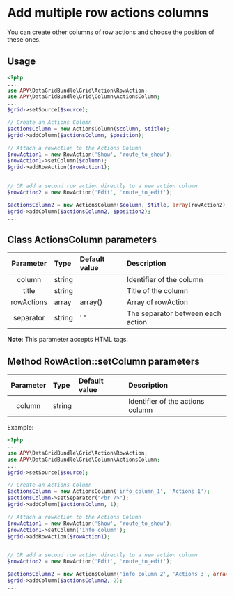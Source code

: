 Add multiple row actions columns
================================

You can create other columns of row actions and choose the position of these ones.

## Usage
```php
<?php
...
use APY\DataGridBundle\Grid\Action\RowAction;
use APY\DataGridBundle\Grid\Column\ActionsColumn;
...
$grid->setSource($source);

// Create an Actions Column
$actionsColumn = new ActionsColumn($column, $title);
$grid->addColumn($actionsColumn, $position);

// Attach a rowAction to the Actions Column
$rowAction1 = new RowAction('Show', 'route_to_show');
$rowAction1->setColumn($column);
$grid->addRowAction($rowAction1);


// OR add a second row action directly to a new action column
$rowAction2 = new RowAction('Edit', 'route_to_edit');

$actionsColumn2 = new ActionsColumn($column, $title, array(rowAction2), $separator);
$grid->addColumn($actionsColumn2, $position2);
...
```

## Class ActionsColumn parameters

|Parameter|Type|Default value|Description|
|:--:|:--|:--|:--|
|column|string||Identifier of the column|
|title|string||Title of the column|
|rowActions|array|array()|Array of rowAction|
|separator|string|' '|The separator between each action|

**Note**: This parameter accepts HTML tags.

## Method RowAction::setColumn parameters

|Parameter|Type|Default value|Description|
|:--:|:--|:--|:--|
|column|string||Identifier of the actions column|

Example:
```php
<?php
...
use APY\DataGridBundle\Grid\Action\RowAction;
use APY\DataGridBundle\Grid\Column\ActionsColumn;
...
$grid->setSource($source);

// Create an Actions Column
$actionsColumn = new ActionsColumn('info_column_1', 'Actions 1');
$actionsColumn->setSeparator("<br />");
$grid->addColumn($actionsColumn, 1);

// Attach a rowAction to the Actions Column
$rowAction1 = new RowAction('Show', 'route_to_show');
$rowAction1->setColumn('info_column');
$grid->addRowAction($rowAction1);


// OR add a second row action directly to a new action column
$rowAction2 = new RowAction('Edit', 'route_to_edit');

$actionsColumn2 = new ActionsColumn('info_column_2', 'Actions 3', array(rowAction2));
$grid->addColumn($actionsColumn2, 2);
...
```